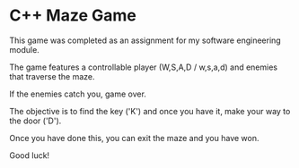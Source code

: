 # C++ Maze Game

This game was completed as an assignment for my software engineering module. 

The game features a controllable player (W,S,A,D / w,s,a,d) and enemies that traverse the maze.

If the enemies catch you, game over.

The objective is to find the key ('K') and once you have it, make your way to the door ('D'). 

Once you have done this, you can exit the maze and you have won.

Good luck!
